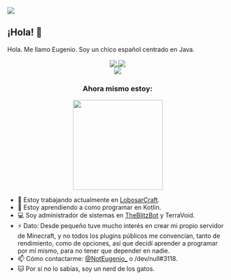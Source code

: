 ![](https://hit.yhype.me/github/profile?user_id=72282285)
## ¡Hola! 👋

Hola. Me llamo Eugenio. Soy un chico español centrado en Java.

<div align="center">
  <a href="https://twitter.com/NotEugenio_">
    <img src="https://img.shields.io/twitter/follow/NotEugenio_?color=brightgreen&label=Twitter&logo=NotEugenio_&style=for-the-badge" align="center">
  </a>
  <img src="https://img.shields.io/static/v1?label=Discord&message=/dev/null%233118&color=brightgreen&style=for-the-badge" align="center">
  <br>
  <img src="https://komarev.com/ghpvc/?username=eugeniodevv&color=brightgreen" align="center">
</div>

<h3 align="center">
  Ahora mismo estoy:
</h3>
<div align="center">
  <a href="https://discord.com/users/569964436165754924">
    <img src="https://lanyard-profile-readme.vercel.app/api/569964436165754924" align="center" height="205">
  </a>
</div>

- 🔭 Estoy trabajando actualmente en [LobosarCraft](https://lobosarcraft.com).
- 🌱 Estoy aprendiendo a como programar en Kotlin.
- 💻 Soy administrador de sistemas en [TheBlitzBot](https://theblitzbot.com) y TerraVoid.
- ⚡ Dato: Desde pequeño tuve mucho interés en crear mi propio servidor de Minecraft, y no todos los plugins públicos me convencían, tanto de rendimiento, como de opciones, así que decidí aprender a programar por mí mismo, para no tener que depender en nadie.
- 📫 Cómo contactarme: [@NotEugenio_](https://twitter.com/NotEugenio_) o /dev/null#3118.
- 🐱 Por si no lo sabías, soy un nerd de los gatos.
